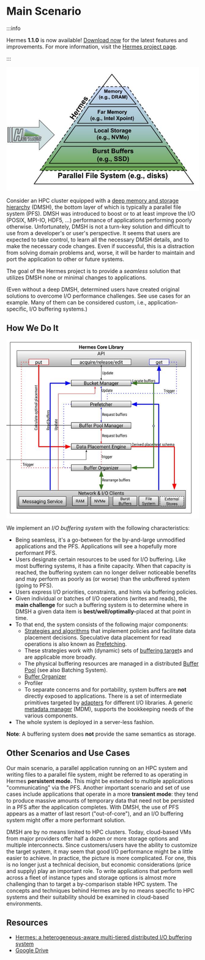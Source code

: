 # Main Scenario

:::info

Hermes **1.1.0** is now available! [Download
now](https://github.com/HDFGroup/hermes/releases) for the latest features and
improvements. For more information, visit the [Hermes project
page](/research/projects/hermes).

:::

![Deep Memory and Storage Hierarchy (DMSH)](images/Hermes_hierachy.jpg)

Consider an HPC cluster equipped with a [deep memory and storage
hierarchy](06-components/10-examples.md) (DMSH), the bottom layer of
which is typically a parallel file system (PFS). DMSH was introduced to
boost or to at least improve the I/O (POSIX, MPI-IO, HDF5, ...)
performance of applications performing poorly otherwise. Unfortunately,
DMSH is not a turn-key solution and difficult to use from a developer's or user's
perspective. It seems that users are expected to
take control, to learn all the necessary DMSH details, and to make the
necessary code changes. Even if successful, this is a distraction from
solving domain problems and, worse, it will be harder to maintain and
port the application to other or future systems.

The goal of the Hermes project is to provide a _seamless_ solution that
utilizes DMSH none or minimal changes to applications.

(Even without a deep DMSH, determined users have created original
solutions to overcome I/O performance challenges. See use cases for an example. Many of them can be
considered custom, i.e., application-specific, I/O buffering systems.)

## How We Do It

![Hermes Core](images/Hermes_Core_Lib_internals.jpg)

We implement an _I/O buffering system_
with the following characteristics:

- Being seamless, it's a go-between for the by-and-large unmodified
  applications and the PFS. Applications will see a hopefully more
  performant PFS.
- Users designate certain resources to be used for I/O buffering. Like
  most buffering systems, it has a finite capacity. When that capacity
  is reached, the buffering system can no longer deliver noticeable
  benefits and may perform as poorly as (or worse) than the unbuffered
  system (going to PFS).
- Users express I/O priorities, constraints, and hints via buffering policies.
- Given individual or batches of I/O operations (writes and reads),
  the **main challenge** for such a buffering system is to determine
  where in DMSH a given data item is <b>best/well/optimally-</b>placed at
  that point in time.
- To that end, the system consists of the following major components:
  - [Strategies and algorithms](06-components/04-data-placement.md) that
    implement policies and facilitate
    data placement decisions. Speculative data
    placement for read operations is also known as
    [Prefetching](06-components/09-prefetcher.md).
  - These strategies work with (dynamic) sets of [buffering
    target](06-components/03-buffering-target.md)s and are applicable more
    broadly.
  - The physical buffering resources are managed in a distributed
    [Buffer Pool](06-components/02-buffer-pool.md) (see also Batching
    System).
  - [Buffer Organizer](06-components/01-buffer-organizer.md)
  - Profiler
  - To separate concerns and for portability, system buffers are
    **not** directly exposed to applications. There is a set of
    intermediate primitives targeted by
    [adapters](07-adapters.md) for different I/O libraries. A
    generic [metadata manager](06-components/08-distributed-metadata.md) (MDM),
    supports the bookkeeping needs of the various components.
- The whole system is deployed in a server-less fashion.

**Note**: A buffering system does **not** provide the same semantics as
storage.

## Other Scenarios and Use Cases

Our main scenario, a parallel application running on an HPC system and
writing files to a parallel file system, might be referred to as
operating in Hermes **persistent mode.** This might be extended to
multiple applications "communicating" via the PFS. Another important
scenario and set of use cases include applications that operate in a
more **transient mode**: they tend to produce massive amounts of
temporary data that need not be persisted in a PFS after the application
completes. With DMSH, the use of PFS appears as a matter of last resort
("out-of-core"), and an I/O buffering system might offer a more
performant solution.

DMSH are by no means limited to HPC clusters. Today, cloud-based VMs
from major providers offer half a dozen or more storage options and
multiple interconnects. Since customers/users have the ability to
customize the target system, it may seem that good I/O performance might
be a little easier to achieve. In practice, the picture is more
complicated. For one, this is no longer just a technical decision, but
economic considerations (price and supply) play an important role. To
write applications that perform well across a fleet of instance types
and storage options is almost more challenging than to target a
by-comparison stable HPC system. The concepts and techniques behind
Hermes are by no means specific to HPC systems and their suitability
should be examined in cloud-based environments.

## Resources

- [Hermes: a heterogeneous-aware multi-tiered distributed I/O
  buffering system](https://par.nsf.gov/servlets/purl/10063843)
- [Google
  Drive](https://drive.google.com/drive/u/0/folders/0ALuH0a_m3nGWUk9PVA)
